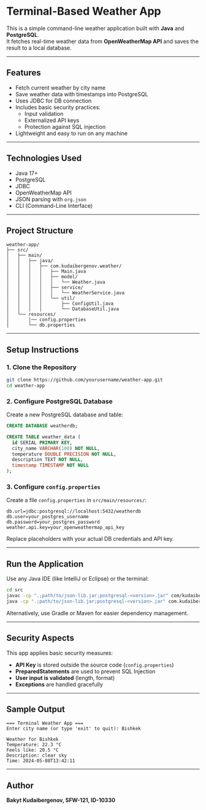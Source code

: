 # Terminal-Based Weather App

This is a simple command-line weather application built with **Java** and **PostgreSQL**.  
It fetches real-time weather data from **OpenWeatherMap API** and saves the result to a local database.

---

## Features

- Fetch current weather by city name
- Save weather data with timestamps into PostgreSQL
- Uses JDBC for DB connection
- Includes basic security practices:  
  - Input validation  
  - Externalized API keys  
  - Protection against SQL injection
- Lightweight and easy to run on any machine

---

## Technologies Used

- Java 17+
- PostgreSQL
- JDBC
- OpenWeatherMap API
- JSON parsing with `org.json`
- CLI (Command-Line Interface)

---

## Project Structure

```
weather-app/
├── src/
│   ├── main/
│   │   ├── java/
│   │   │   ├── com.kudaibergenov.weather/
│   │   │   │   ├── Main.java
│   │   │   │   ├── model/
│   │   │   │   │   └── Weather.java
│   │   │   │   ├── service/
│   │   │   │   │   └── WeatherService.java
│   │   │   │   └── util/
│   │   │   │       ├── ConfigUtil.java
│   │   │   │       └── DatabaseUtil.java
│   └── resources/
│       │── config.properties
│       └── db.properties
```

---

## Setup Instructions

### 1. Clone the Repository

```bash
git clone https://github.com/yourusername/weather-app.git
cd weather-app
```

### 2. Configure PostgreSQL Database

Create a new PostgreSQL database and table:

```sql
CREATE DATABASE weatherdb;

CREATE TABLE weather_data (
  id SERIAL PRIMARY KEY,
  city_name VARCHAR(100) NOT NULL,
  temperature DOUBLE PRECISION NOT NULL,
  description TEXT NOT NULL,
  timestamp TIMESTAMP NOT NULL
);
```

### 3. Configure `config.properties`

Create a file `config.properties` in `src/main/resources/`:

```properties
db.url=jdbc:postgresql://localhost:5432/weatherdb
db.user=your_postgres_username
db.password=your_postgres_password
weather.api.key=your_openweathermap_api_key
```

Replace placeholders with your actual DB credentials and API key.

---

## Run the Application

Use any Java IDE (like IntelliJ or Eclipse) or the terminal:

```bash
cd src
javac -cp ".;path/to/json-lib.jar;postgresql-<version>.jar" com/kudaibergenov/weather/Main.java
java -cp ".;path/to/json-lib.jar;postgresql-<version>.jar" com.kudaibergenov.weather.Main
```

Alternatively, use Gradle or Maven for easier dependency management.

---

## Security Aspects

This app applies basic security measures:

- **API Key** is stored outside the source code (`config.properties`)
- **PreparedStatements** are used to prevent SQL Injection
- **User input is validated** (length, format)
- **Exceptions** are handled gracefully

---

## Sample Output

```
=== Terminal Weather App ===
Enter city name (or type 'exit' to quit): Bishkek

Weather for Bishkek
Temperature: 22.3 °C
Feels like: 20.5 °C
Description: clear sky
Time: 2024-05-08T13:42:11
```

---

## Author

**Bakyt Kudaibergenov, SFW-121, ID-10330**  
